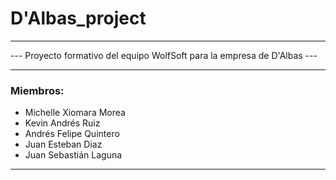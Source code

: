 # D'Albas_project
<hr>
<p>--- Proyecto formativo del equipo WolfSoft para la empresa de D'Albas ---</p>
<hr>
<h3>Miembros:</h3>
<ul>
  <li>Michelle Xiomara Morea</li>
  <li>Kevin Andrés Ruiz</li>
  <li>Andrés Felipe Quintero</li>
  <li>Juan Esteban Diaz</li>
  <li>Juan Sebastián Laguna</li>
</ul>
<hr>
